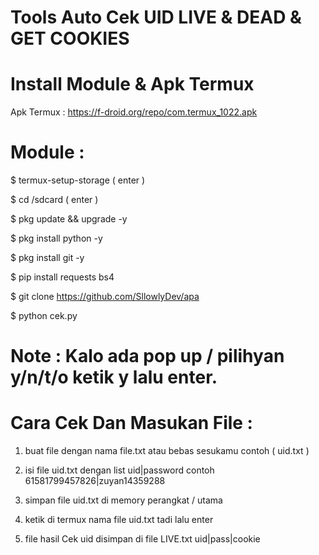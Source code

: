 # Tools Auto Cek UID LIVE & DEAD & GET COOKIES

# Install Module & Apk Termux
Apk Termux :
https://f-droid.org/repo/com.termux_1022.apk

# Module :

$ termux-setup-storage ( enter )

$ cd /sdcard ( enter )

$ pkg update && upgrade -y

$ pkg install python -y

$ pkg install git -y

$ pip install requests bs4

$ git clone https://github.com/SllowlyDev/apa

$ python cek.py

# Note : Kalo ada pop up / pilihyan y/n/t/o ketik y lalu enter.

# Cara Cek Dan Masukan File :
1. buat file dengan nama file.txt atau bebas sesukamu contoh ( uid.txt )

2. isi file uid.txt dengan list uid|password contoh 
61581799457826|zuyan14359288

3. simpan file uid.txt di memory perangkat / utama

4. ketik di termux nama file uid.txt tadi lalu enter

5. file hasil Cek uid disimpan di file LIVE.txt uid|pass|cookie